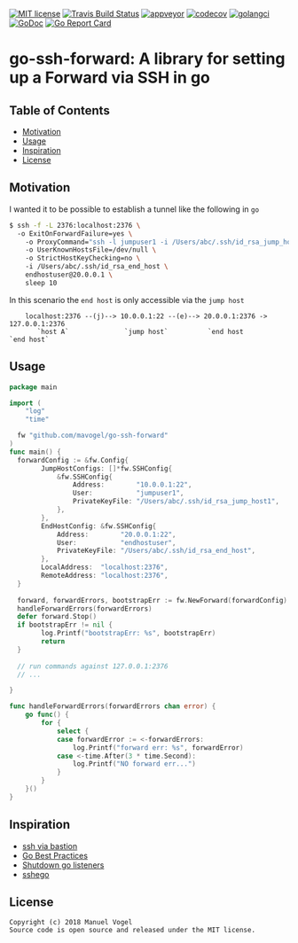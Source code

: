 [![MIT license](http://img.shields.io/badge/license-MIT-brightgreen.svg)](http://opensource.org/licenses/MIT)
[![Travis Build Status](https://travis-ci.org/mavogel/go-ssh-forward.svg?branch=master)](https://travis-ci.org/mavogel/go-ssh-forward)
[![appveyor](https://ci.appveyor.com/api/projects/status/github/mavogel/go-ssh-forward?svg=true)](https://ci.appveyor.com/api/projects/status/github/mavogel/go-ssh-forward)
[![codecov](https://codecov.io/gh/mavogel/go-ssh-forward/branch/master/graph/badge.svg)](https://codecov.io/gh/mavogel/go-ssh-forward)
[![golangci](https://golangci.com/badges/github.com/mavogel/go-ssh-forward.svg)](https://golangci.com/r/github.com/mavogel/go-ssh-forward)
[![GoDoc](https://godoc.org/github.com/mavogel/go-ssh-forward?status.svg)](http://godoc.org/github.com/mavogel/go-ssh-forward)
[![Go Report Card](https://goreportcard.com/badge/github.com/mavogel/go-ssh-forward)](https://goreportcard.com/report/github.com/mavogel/go-ssh-forward)

# go-ssh-forward: A library for setting up a Forward via SSH in go
## Table of Contents
- [Motivation](#motivation)
- [Usage](#usage)
- [Inspiration](#inspiration)
- [License](#license)

## <a name="motivation"></a>Motivation
I wanted it to be possible to establish a tunnel like the following in `go`
```sh
$ ssh -f -L 2376:localhost:2376 \ 
  -o ExitOnForwardFailure=yes \ 
	-o ProxyCommand="ssh -l jumpuser1 -i /Users/abc/.ssh/id_rsa_jump_host1 10.0.0.1 -W %h:%p" \ 
	-o UserKnownHostsFile=/dev/null \ 
	-o StrictHostKeyChecking=no \ 
	-i /Users/abc/.ssh/id_rsa_end_host \ 
	endhostuser@20.0.0.1 \
	sleep 10
```

In this scenario the `end host` is only accessible via the `jump host`
```
    localhost:2376 --(j)--> 10.0.0.1:22 --(e)--> 20.0.0.1:2376 -> 127.0.0.1:2376
       `host A`              `jump host`          `end host          `end host`          
```

## <a name="usage"></a>Usage
```go
package main

import (
	"log"
	"time"

  fw "github.com/mavogel/go-ssh-forward"
)
func main() {
  forwardConfig := &fw.Config{
		JumpHostConfigs: []*fw.SSHConfig{
			&fw.SSHConfig{
				Address:        "10.0.0.1:22",
				User:           "jumpuser1",
				PrivateKeyFile: "/Users/abc/.ssh/id_rsa_jump_host1",
			},
		},
		EndHostConfig: &fw.SSHConfig{
			Address:        "20.0.0.1:22",
			User:           "endhostuser",
			PrivateKeyFile: "/Users/abc/.ssh/id_rsa_end_host",
		},
		LocalAddress:  "localhost:2376",
		RemoteAddress: "localhost:2376",
  }
 
  forward, forwardErrors, bootstrapErr := fw.NewForward(forwardConfig)
  handleForwardErrors(forwardErrors)
  defer forward.Stop()
  if bootstrapErr != nil {
		log.Printf("bootstrapErr: %s", bootstrapErr)
		return
  }
  
  // run commands against 127.0.0.1:2376
  // ...

}

func handleForwardErrors(forwardErrors chan error) {
	go func() {
		for {
			select {
			case forwardError := <-forwardErrors:
				log.Printf("forward err: %s", forwardError)
			case <-time.After(3 * time.Second):
				log.Printf("NO forward err...")
			}
		}
	}()
}
```

## <a name="inspiration"></a>Inspiration
- [ssh via bastion](https://stackoverflow.com/questions/35906991/go-x-crypto-ssh-how-to-establish-ssh-connection-to-private-instance-over-a-ba)
- [Go Best Practices](https://talks.golang.org/2013/bestpractices.slide#29) 
- [Shutdown go listeners](http://zhen.org/blog/graceful-shutdown-of-go-net-dot-listeners/)
- [sshego](https://github.com/glycerine/sshego)

## <a name="license"></a>License
    Copyright (c) 2018 Manuel Vogel
    Source code is open source and released under the MIT license.
